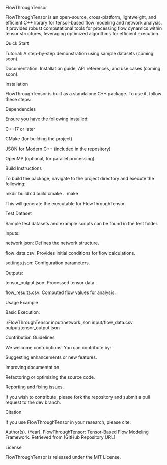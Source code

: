 FlowThroughTensor

FlowThroughTensor is an open-source, cross-platform, lightweight, and efficient C++ library for tensor-based flow modeling and network analysis. It provides robust computational tools for processing flow dynamics within tensor structures, leveraging optimized algorithms for efficient execution.

Quick Start

Tutorial: A step-by-step demonstration using sample datasets (coming soon).

Documentation: Installation guide, API references, and use cases (coming soon).

Installation

FlowThroughTensor is built as a standalone C++ package. To use it, follow these steps:

Dependencies

Ensure you have the following installed:

C++17 or later

CMake (for building the project)

JSON for Modern C++ (included in the repository)

OpenMP (optional, for parallel processing)

Build Instructions

To build the package, navigate to the project directory and execute the following:

mkdir build
cd build
cmake ..
make

This will generate the executable for FlowThroughTensor.

Test Dataset

Sample test datasets and example scripts can be found in the test folder.

Inputs:

network.json: Defines the network structure.

flow_data.csv: Provides initial conditions for flow calculations.

settings.json: Configuration parameters.

Outputs:

tensor_output.json: Processed tensor data.

flow_results.csv: Computed flow values for analysis.

Usage Example

Basic Execution:

./FlowThroughTensor input/network.json input/flow_data.csv output/tensor_output.json

Contribution Guidelines

We welcome contributions! You can contribute by:

Suggesting enhancements or new features.

Improving documentation.

Refactoring or optimizing the source code.

Reporting and fixing issues.

If you wish to contribute, please fork the repository and submit a pull request to the dev branch.

Citation

If you use FlowThroughTensor in your research, please cite:

Author(s). (Year). FlowThroughTensor: Tensor-Based Flow Modeling Framework. Retrieved from [GitHub Repository URL].

License

FlowThroughTensor is released under the MIT License.

